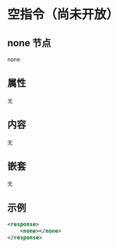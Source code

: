 # 空指令（尚未开放）

## none 节点

```
none
```

## 属性
    无

## 内容
    无

## 嵌套
    无
    
## 示例

```xml
<response>
    <none></none>
</response>
```    
    
